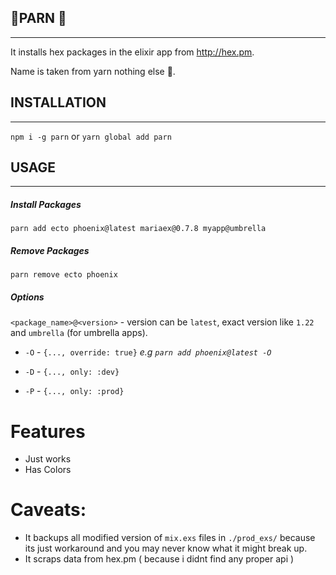 ## 🖖PARN 🖖
___

It installs hex packages in the elixir app from http://hex.pm.

Name is taken from yarn nothing else 👅.

## INSTALLATION 
___

  `npm i -g parn` 
  or 
  `yarn global add parn`
  
## USAGE
___

##### Install Packages
`parn add ecto phoenix@latest mariaex@0.7.8 myapp@umbrella`

##### Remove Packages

`parn remove ecto phoenix`


##### Options

`<package_name>@<version>` - version can be `latest`, exact version like `1.22` and `umbrella` (for umbrella apps).


- `-O` - `{..., override: true}` *e.g `parn add phoenix@latest -O`*

- `-D` - `{..., only: :dev}`

- `-P` - `{..., only: :prod}`


# Features
- Just works 
- Has Colors
# Caveats:
- It backups all modified version of `mix.exs` files in `./prod_exs/` because its just workaround and you may never know what it might break up. 
- It scraps data from hex.pm ( because i didnt find any proper api )
